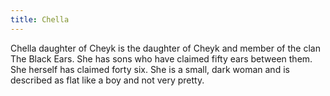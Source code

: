 ```yaml
---
title: Chella
---
```


Chella daughter of Cheyk is the daughter of Cheyk and member of the clan The Black Ears. She has sons who have claimed fifty ears between them. She herself has claimed forty six. She is a small, dark woman and is described as flat like a boy and not very pretty. 


